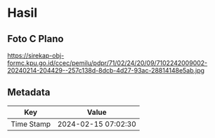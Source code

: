 # Hasil

## Foto C Plano

https://sirekap-obj-formc.kpu.go.id/ccec/pemilu/pdpr/71/02/24/20/09/7102242009002-20240214-204429--257c138d-8dcb-4d27-93ac-28814148e5ab.jpg


## Metadata

| Key        | Value               |
| ---------- | ------------------- |
| Time Stamp | 2024-02-15 07:02:30 |



